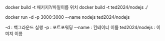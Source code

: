 <!-- 도커 빌드 명령어 (이미지 실행 ) -->

docker build -t 패키지?/파일이름 위치
docker build -t ted2024/nodejs ./

<!-- 도커 실행 명령어 (이미지 실행 ) -->

docker run -d -p 3000:3000 --name nodejs ted2024/nodejs

<!-- 설명  -->

-d : 백그라운드 실행
-p : 포트포워딩
--name : 컨테이너 이름
ted2024/nodejs : 이미지 이름
